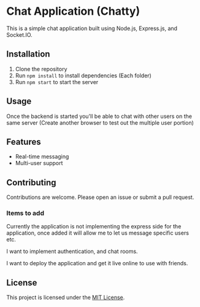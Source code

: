 # Chat Application (Chatty)

This is a simple chat application built using Node.js, Express.js, and Socket.IO.

## Installation

1. Clone the repository
2. Run `npm install` to install dependencies (Each folder)
3. Run `npm start` to start the server

## Usage

Once the backend is started you'll be able to chat with other users on the same server (Create another browser to test out the multiple user portion)

## Features

- Real-time messaging
- Multi-user support

## Contributing

Contributions are welcome. Please open an issue or submit a pull request.

### Items to add

Currently the application is not implementing the express side for the application, once added it will allow me to let us message specific users etc.

I want to implement authentication, and chat rooms.

I want to deploy the application and get it live online to use with friends.

## License

This project is licensed under the [MIT License](LICENSE).

